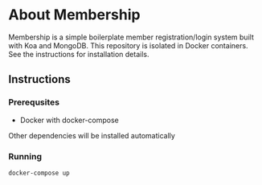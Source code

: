 # About Membership

Membership is a simple boilerplate member registration/login system built with Koa and MongoDB. This repository is isolated in Docker containers. See the instructions for installation details.

## Instructions

### Prerequsites

 - Docker with docker-compose

Other dependencies will be installed automatically

### Running

```
docker-compose up
```
